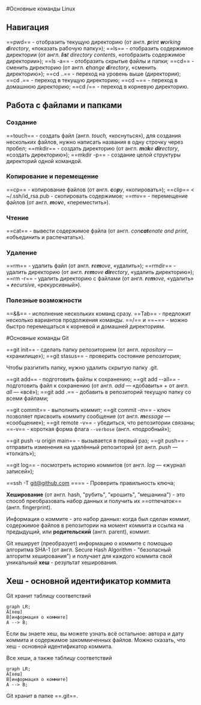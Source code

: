 #Основные команды Linux

## Навигация

==pwd== - отобразить текущую директорию (от англ. _**p**rint **w**orking **d**irectory_, «показать рабочую папку»);
==ls== - отобразить содержимое директории (от англ. _**l**i**s**t directory contents_, «отобразить содержимое директории»);
==ls -a== - отобразить скрытые файлы и папки;
==cd== - сменить директорию (от англ. _**c**hange **d**irectory_, «сменить директорию»);
==cd ..== - переход на уровень выше (директории);
==cd .== - переход в текущую директорию;
==cd ~== - переход в домашнюю директорию;
==cd /== - переход в корневую директорию.

## Работа с файлами и папками
### Создание

==touch== - создать файл (англ. _touch,_ «коснуться»), для создания нескольких файлов, нужно написать названия в одну строчку через пробел;
==mkdir== - создать директорию (от англ. _**m**a**k**e **dir**ectory_, «создать директорию»);
==mkdir -p== - создание целой структуры директорий одной командой.

### Копирование и перемещение

==cp== - копирование файлов (от англ. _**c**o**p**y_, «копировать»);
==clip== < ~/.ssh/id_rsa.pub - скопировать содержимое;
==mv== - перемещение файлов (от англ. _**m**o**v**e_, «переместить»).

### Чтение
==cat== - вывести содержимое файла (от англ. _con**cat**enate and print_, «объединить и распечатать»).

### Удаление

==rm== - удалить файл (от англ. _**r**e**m**ove_, «удалить»);
==rmdir== - удалить директорию (от англ. _**r**e**m**ove **dir**ectory_, «удалить директорию»);
==rm -r== - удалить директорию с файлами (от англ. _**r**e**m**ove,_ «удалить» + _**r**ecursive_, «рекурсивный»).

### Полезные возможности

==&&== - исполнение нескольких команд сразу.
==Tab== - предложит несколько вариантов продолжения команды.
==/== и ==~== - можно быстро перемещаться к корневой и домашней директориям.

#Основные команды Git

==git init== - сделать папку репозиторием (от англ. _repository_ — «хранилище»);
==git stasus== - проверить состояние репозитория;

Чтобы разгитить папку, нужно удалить скрытую папку .git.

==git add== - подготовить файлы к сохранению;
==git add --all== - подготовить файл к сохранению (от англ. _add_ — «добавить» + от англ. _all_ — «всё»);
==git add .== - добавить в репозиторий текущую папку со всеми файлами;

==git commit== - выполнить коммит;
==git commit -m== - ключ позволяет присвоить коммиту сообщение (от англ. _**m**essage_ — «сообщение»);
==git remote -v== - убедиться, что репозитории связаны;
==-v== - короткая форма флага `--verbose` (англ. «подробный»);

==git push -u origin main== - вызывается в первый раз;
==git push== - отправить изменения на удалённый репозиторий (от англ. _push_ — «толкать»);

==git log== - посмотреть историю коммитов (от англ. _log_ — «журнал записей»);

==ssh -T git@github.com ==== - Проверить правильность ключа;

__Хеширование__ (от англ. hash, "рубить", "крошить", "мешанина") - это способ преобразовать набор данных и получить их ==отпечаток== (англ. fingerprint).

Информация о коммите - это набор данных: когда был сделан коммит, содержимое файлов в репозитории на момент коммита и ссылка на предыдущий, или __родительский__ (англ. parent), коммит. 

Git хеширует (преобразует) информацию о коммите с помощью алгоритма SHA-1 (от англ. Secure Hash Algorithm - "безопасный алгоритм хеширования") и получает для каждого коммита свой уникальный __хеш__ - результат хеширования.

## Хеш - основной идентификатор коммита
Git хранит таблицу соответствий 

```mermaid
graph LR;
A[хеш]
B[информация о коммите]
A --> B;
``` 
Если вы знаете хеш, вы можете узнать всё остальное: автора и дату коммита и содержимое закоммиченных файлов. Можно сказать, что хеш - основной идентификатор коммита. 

Все хеши, а также таблицу соответствий

```mermaid
graph LR;
A[хеш]
B[информация о коммите]
A --> B;
``` 
Git хранит в папке ==.git==.
